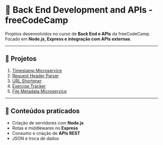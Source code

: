 # 💾 Back End Development and APIs - freeCodeCamp

Projetos desenvolvidos no curso de **Back End e APIs** da freeCodeCamp.  
Focado em **Node.js, Express e integração com APIs externas**.

---

## 📂 Projetos

1. [Timestamp Microservice](./Project1)  
2. [Request Header Parser](./Project2)  
3. [URL Shortener](./Project3)  
4. [Exercise Tracker](./Project4)  
5. [File Metadata Microservice](./Project5)  

---

## 🚀 Conteúdos praticados
- Criação de servidores com **Node.js**
- Rotas e middlewares no **Express**
- Consumo e criação de **APIs REST**
- JSON e troca de dados

